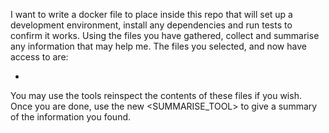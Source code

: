 I want to write a docker file to place inside this repo that will set up a development environment, install any dependencies and run tests to confirm it works.
Using the files you have gathered, collect and summarise any information that may help me. The files you selected, and now have access to are:
- <FILES>
You may use the <TOOLS> tools reinspect the contents of these files if you wish. Once you are done, use the new <SUMMARISE_TOOL>
to give a summary of the information you found.